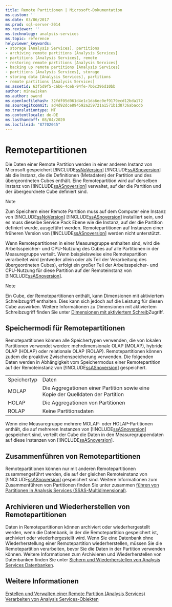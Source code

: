 ```yaml
---
title: Remote Partitionen | Microsoft-Dokumentation
ms.custom: ''
ms.date: 03/06/2017
ms.prod: sql-server-2014
ms.reviewer: ''
ms.technology: analysis-services
ms.topic: reference
helpviewer_keywords:
- storage [Analysis Services], partitions
- archiving remote partitions [Analysis Services]
- partitions [Analysis Services], remote
- restoring remote partitions [Analysis Services]
- backing up remote partitions [Analysis Services]
- partitions [Analysis Services], storage
- storing data [Analysis Services], partitions
- remote partitions [Analysis Services]
ms.assetid: 63f5d9f5-c6b6-4ceb-94fe-7b6c396d10bb
author: minewiskan
ms.author: owend
ms.openlocfilehash: 32fdf05d061d4e1c1da6ec0ef9179ecd12bda172
ms.sourcegitcommit: ad4d92dce894592a259721a1571b1d8736abacdb
ms.translationtype: MT
ms.contentlocale: de-DE
ms.lasthandoff: 08/04/2020
ms.locfileid: "87702045"
---
```

# <a name="remote-partitions"></a>Remotepartitionen
  Die Daten einer Remote Partition werden in einer anderen Instanz von Microsoft gespeichert [!INCLUDE[ssNoVersion](../../includes/ssnoversion-md.md)] [!INCLUDE[ssASnoversion](../../includes/ssasnoversion-md.md)] als die Instanz, die die Definitionen (Metadaten) der Partition und des übergeordneten Cubes enthält. Eine Remotepartition wird auf derselben Instanz von [!INCLUDE[ssASnoversion](../../includes/ssasnoversion-md.md)] verwaltet, auf der die Partition und der übergeordnete Cube definiert sind.  
  
> [!NOTE]  
>  Zum Speichern einer Remote Partition muss auf dem Computer eine Instanz von [!INCLUDE[ssNoVersion](../../includes/ssnoversion-md.md)] [!INCLUDE[ssASnoversion](../../includes/ssasnoversion-md.md)] installiert sein, und es muss dieselbe Service Pack Ebene wie die Instanz, auf der die Partition definiert wurde, ausgeführt werden. Remotepartitionen auf Instanzen einer früheren Version von [!INCLUDE[ssASnoversion](../../includes/ssasnoversion-md.md)] werden nicht unterstützt.  
  
 Wenn Remotepartitionen in einer Measuregruppe enthalten sind, wird die Arbeitsspeicher- und CPU-Nutzung des Cubes auf alle Partitionen in der Measuregruppe verteilt. Wenn beispielsweise eine Remotepartition verarbeitet wird (entweder allein oder als Teil der Verarbeitung des übergeordneten Cubes), erfolgt ein großer Teil der Arbeitsspeicher- und CPU-Nutzung für diese Partition auf der Remoteinstanz von [!INCLUDE[ssASnoversion](../../includes/ssasnoversion-md.md)].  
  
> [!NOTE]  
>  Ein Cube, der Remotepartitionen enthält, kann Dimensionen mit aktiviertem Schreibzugriff enthalten. Dies kann sich jedoch auf die Leistung für diesen Cube auswirken. Weitere Informationen zu Dimensionen mit aktiviertem Schreibzugriff finden Sie unter [Dimensionen mit aktiviertem Schreib](../multidimensional-models-olap-logical-dimension-objects/write-enabled-dimensions.md)Zugriff.  
  
## <a name="storage-modes-for-remote-partitions"></a>Speichermodi für Remotepartitionen  
 Remotepartitionen können alle Speichertypen verwenden, die von lokalen Partitionen verwendet werden: mehrdimensionale OLAP (MOLAP), hybride OLAP (HOLAP) oder relationale OLAP (ROLAP). Remotepartitionen können zudem die proaktive Zwischenspeicherung verwenden. Die folgenden Daten werden in Abhängigkeit vom Speichermodus einer Remotepartition auf der Remoteinstanz von [!INCLUDE[ssASnoversion](../../includes/ssasnoversion-md.md)] gespeichert.  
  
|||  
|-|-|  
|Speichertyp|Daten|  
|MOLAP|Die Aggregationen einer Partition sowie eine Kopie der Quelldaten der Partition|  
|HOLAP|Die Aggregationen von Partitionen|  
|ROLAP|Keine Partitionsdaten|  
  
 Wenn eine Measuregruppe mehrere MOLAP- oder HOLAP-Partitionen enthält, die auf mehreren Instanzen von [!INCLUDE[ssASnoversion](../../includes/ssasnoversion-md.md)] gespeichert sind, verteilt der Cube die Daten in den Measuregruppendaten auf diese Instanzen von [!INCLUDE[ssASnoversion](../../includes/ssasnoversion-md.md)].  
  
## <a name="merging-remote-partitions"></a>Zusammenführen von Remotepartitionen  
 Remotepartitionen können nur mit anderen Remotepartitionen zusammengeführt werden, die auf der gleichen Remoteinstanz von [!INCLUDE[ssASnoversion](../../includes/ssasnoversion-md.md)] gespeichert sind. Weitere Informationen zum Zusammenführen von Partitionen finden Sie unter zusammen [führen von Partitionen in Analysis Services &#40;SSAS-Multidimensional&#41;](../multidimensional-models/merge-partitions-in-analysis-services-ssas-multidimensional.md).  
  
## <a name="archiving-and-restoring-remote-partitions"></a>Archivieren und Wiederherstellen von Remotepartitionen  
 Daten in Remotepartitionen können archiviert oder wiederhergestellt werden, wenn die Datenbank, in der die Remotepartition gespeichert ist, archiviert oder wiederhergestellt wird. Wenn Sie eine Datenbank ohne Wiederherstellung einer Remotepartition wiederherstellen, müssen Sie die Remotepartition verarbeiten, bevor Sie die Daten in der Partition verwenden können. Weitere Informationen zum Archivieren und Wiederherstellen von Datenbanken finden Sie unter [Sichern und Wiederherstellen von Analysis Services Datenbanken](../multidimensional-models/backup-and-restore-of-analysis-services-databases.md).  
  
## <a name="see-also"></a>Weitere Informationen  
 [Erstellen und Verwalten einer Remote Partition &#40;Analysis Services&#41;](../multidimensional-models/create-and-manage-a-remote-partition-analysis-services.md)   
 [Verarbeiten von Analysis Services-Objekten](../multidimensional-models/processing-analysis-services-objects.md)  
  
  
